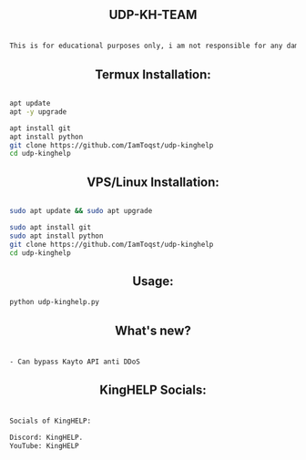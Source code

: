 <div align="center">
    <h2><p> UDP-KH-TEAM </p></h1>
</div>

```bash

This is for educational purposes only, i am not responsible for any damage you cause, use it at your own risk!

```

<div align="center">
    <h2> <b>Termux Installation:</b> </h1>
</div>

```bash

apt update
apt -y upgrade 

apt install git
apt install python
git clone https://github.com/IamToqst/udp-kinghelp
cd udp-kinghelp


```
<div align="center">
    <h2> <b>VPS/Linux Installation:</b> </h1>
</div>

```bash

sudo apt update && sudo apt upgrade

sudo apt install git
sudo apt install python
git clone https://github.com/IamToqst/udp-kinghelp
cd udp-kinghelp

```
<div align="center">
    <h2> <b>Usage:</b> </h1>
</div>

```bash
python udp-kinghelp.py
```
<div align="center">
    <h2><p>What's new?</p></h1>
</div>

```bash

- Can bypass Kayto API anti DDoS
```
<div align="center">
    <h2><p>KingHELP Socials:</p></h1>
</div>

```bash

Socials of KingHELP:

Discord: KingHELP.
YouTube: KingHELP
```
